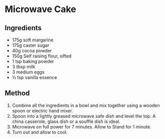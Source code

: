 # Microwave Cake

## Ingredients

- 175g soft margarine
- 175g caster sugar
- 40g cocoa powder
- 150g Self raising flour, sifted
- 1 tsp baking powder
- 3 tbsp milk
- 3 medium eggs
- ½ tsp vanilla essence

## Method

1. Combine all the ingredients in a bowl and mix together using a wooden spoon or electric hand mixer.
2. Spoon into a lightly greased microwave safe dish and level the top. A china casserole, glass dish or a soufflé dish is ideal.
3. Microwave on full power for 7 minutes. Allow to Stand for 1 minute.
4. Turn out and allow to cool.
